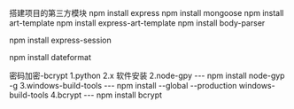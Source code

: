 搭建项目的第三方模块
npm install express
npm install mongoose
npm install art-template
npm install express-art-template
npm install body-parser

npm install express-session

npm install dateformat




密码加密-bcrypt
1.python 2.x 软件安装
2.node-gpy --- npm install node-gyp -g
3.windows-build-tools --- npm install --global --production windows-build-tools
4.bcrypt --- npm install bcrypt

